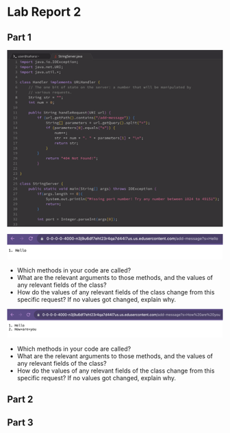 # Lab Report 2
## Part 1
![Code](Code.png)

![Hello](Hello.png)
- Which methods in your code are called?
- What are the relevant arguments to those methods, and the values of any relevant fields of the class?
- How do the values of any relevant fields of the class change from this specific request? If no values got changed, explain why.

![Howareyou](Howareyou.png)
- Which methods in your code are called?
- What are the relevant arguments to those methods, and the values of any relevant fields of the class?
- How do the values of any relevant fields of the class change from this specific request? If no values got changed, explain why.

## Part 2

## Part 3
